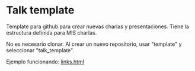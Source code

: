 # Talk template

Template para github para crear nuevas charlas y presentaciones. 
Tiene la estructura definida para MIS charlas.

No es necesario clonar. Al crear un nuevo repositorio, usar "template" y seleccionar "talk_template".

Ejemplo funcionando: [links.html](
    https://htmlpreview.github.io/?https://github.com/sebastiandres/talk_template/blob/main/links.html)